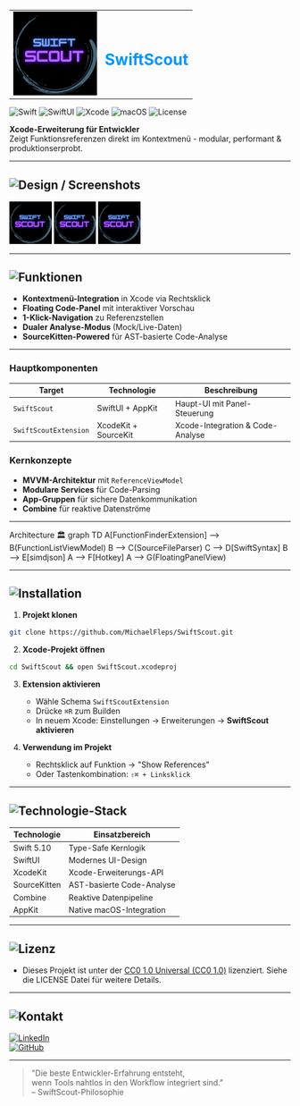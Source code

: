 <table>
  <tr>   
    <td>
      <img src="https://github.com/NEO849/SwiftScout/blob/main/swiftscout_logo.png?raw=true" alt="SwiftScout Icon" width="150" />
    </td>
    <td>
      <h1 style="color: #0096FF;">SwiftScout</h1>
    </td>
  </tr>
</table>

![Swift](https://img.shields.io/badge/Swift-5.10-0096FF?logo=swift&logoColor=black)
![SwiftUI](https://img.shields.io/badge/SwiftUI-3.0-0096FF?logo=swift&logoColor=black)
![Xcode](https://img.shields.io/badge/Xcode-15+-0096FF?logo=xcode&logoColor=black)
![macOS](https://img.shields.io/badge/macOS-12+-0096FF?logo=apple&logoColor=black)
![License](https://img.shields.io/badge/License-MIT-0096FF?logo=open-source-initiative&logoColor=black)

**Xcode-Erweiterung für Entwickler**  
Zeigt Funktionsreferenzen direkt im Kontextmenü - modular, performant & produktionserprobt.

---

## ![Design / Screenshots](https://img.shields.io/badge/Design-%230096FF?style=for-the-badge&logo=none)

<div>
  <img src="https://github.com/NEO849/SwiftScout/blob/main/swiftscout_logo.png?raw=true" alt="Screenshot 1" width="15%" />
  <img src="https://github.com/NEO849/SwiftScout/blob/main/swiftscout_logo.png?raw=true" alt="Screenshot 2" width="15%" />
  <img src="https://github.com/NEO849/SwiftScout/blob/main/swiftscout_logo.png?raw=true" alt="Screenshot 3" width="15%" />
</div>

---

## ![Funktionen](https://img.shields.io/badge/Funktionen-%230096FF?style=for-the-badge&logo=none)

- **Kontextmenü-Integration** in Xcode via Rechtsklick
- **Floating Code-Panel** mit interaktiver Vorschau
- **1-Klick-Navigation** zu Referenzstellen
- **Dualer Analyse-Modus** (Mock/Live-Daten)
- **SourceKitten-Powered** für AST-basierte Code-Analyse

---

### Hauptkomponenten

| Target                | Technologie          | Beschreibung                      |
|-----------------------|----------------------|-----------------------------------|
| `SwiftScout`          | SwiftUI + AppKit     | Haupt-UI mit Panel-Steuerung      |
| `SwiftScoutExtension` | XcodeKit + SourceKit | Xcode-Integration & Code-Analyse  |

### Kernkonzepte
- **MVVM-Architektur** mit `ReferenceViewModel`
- **Modulare Services** für Code-Parsing
- **App-Gruppen** für sichere Datenkommunikation
- **Combine** für reaktive Datenströme

---

Architecture 🏛️
graph TD
    A[FunctionFinderExtension] --> B(FunctionListViewModel)
    B --> C(SourceFileParser)
    C --> D[SwiftSyntax]
    B --> E[simdjson]
    A --> F[Hotkey]
    A --> G(FloatingPanelView)

---

## ![Installation](https://img.shields.io/badge/Installation-%230096FF?style=for-the-badge&logo=none)

1. **Projekt klonen**
```bash
git clone https://github.com/MichaelFleps/SwiftScout.git
```

2. **Xcode-Projekt öffnen**
```bash
cd SwiftScout && open SwiftScout.xcodeproj
```

3. **Extension aktivieren**
   - Wähle Schema `SwiftScoutExtension`
   - Drücke `⌘R` zum Builden
   - In neuem Xcode: Einstellungen → Erweiterungen → **SwiftScout aktivieren**

4. **Verwendung im Projekt**
   - Rechtsklick auf Funktion → "Show References"
   - Oder Tastenkombination: `⇧⌘ + Linksklick`

---

## ![Technologie-Stack](https://img.shields.io/badge/Technologie--Stack-%230096FF?style=for-the-badge&logo=none)

| Technologie       | Einsatzbereich               |
|-------------------|------------------------------|
| Swift 5.10        | Type-Safe Kernlogik          |
| SwiftUI           | Modernes UI-Design           |
| XcodeKit          | Xcode-Erweiterungs-API       |
| SourceKitten      | AST-basierte Code-Analyse    |
| Combine           | Reaktive Datenpipeline       |
| AppKit            | Native macOS-Integration     |

--- 

## ![Lizenz](https://img.shields.io/badge/Lizenz-%230096FF?style=for-the-badge&logo=none)

- Dieses Projekt ist unter der [CC0 1.0 Universal (CC0 1.0)](https://github.com/NEO849/Sports-Almanach/tree/main#) lizenziert. Siehe die LICENSE Datei für weitere Details.

---

## ![Kontakt](https://img.shields.io/badge/Kontakt-%230096FF?style=for-the-badge&logo=none)

[![LinkedIn](https://img.shields.io/badge/LinkedIn-Michael_Fleps-0096FF?logo=linkedin)](https://www.linkedin.com/in/michael-fleps-neo849/)  
[![GitHub](https://img.shields.io/badge/GitHub-@MichaelFleps-0096FF?logo=github)](https://github.com/MichaelFleps)

---

> "Die beste Entwickler-Erfahrung entsteht,  
> wenn Tools nahtlos in den Workflow integriert sind."  
> – SwiftScout-Philosophie
